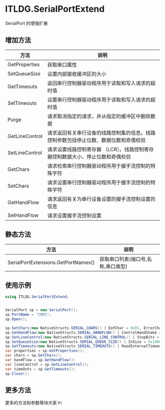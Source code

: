 ﻿# ITLDG.SerialPortExtend

SerialPort 的增强扩展

## 增加方法

| 方法           | 说明                                                                                 |
| -------------- | ------------------------------------------------------------------------------------ |
| GetProperties  | 获取串口属性                                                                         |
| SetQueueSize   | 设置内部接收缓冲区的大小                                                             |
| GetTimeouts    | 返回串行控制器驱动程序用于读取和写入请求的超时值                                     |
| SetTimeouts    | 设置串行控制器驱动程序用于读取和写入请求的超时值                                     |
| Purge          | 请求取消指定的请求，并从指定的缓冲区中删除数据                                       |
| GetLineControl | 请求返回有关串行设备的线路控制集的信息。线路控制参数包括停止位数、数据位数和奇偶校验 |
| SetLineControl | 请求设置线路控制寄存器 （LCR）。线路控制寄存器控制数据大小、停止位数和奇偶校验       |
| GetChars       | 请求检索串行控制器驱动程序用于握手流控制的特殊字符                                   |
| SetChars       | 请求设置串行控制器驱动程序用于握手流控制的特殊字符                                   |
| GetHandFlow    | 请求返回有关为串行设备设置的握手流控制设置的信息                                     |
| SetHandFlow    | 请求设置握手流控制设置                                                               |

## 静态方法

| 方法                                | 说明                               |
| ----------------------------------- | ---------------------------------- |
| SerialPortExtensions.GetPortNames() | 获取串口列表(端口号,名称,串口类型) |

## 使用示例

```csharp
using ITLDG.SerialPortExtend;


SerialPort sp = new SerialPort();
sp.PortName = "COM1";
sp.Open();

sp.SetChars(new NativeStructs.SERIAL_CHARS() { EofChar = 0x01, ErrorChar = 0x02, BreakChar = 0x03, EventChar = 0x04, XonChar = 0x05, XoffChar = 0x06, });
sp.SetHandFlow(new NativeStructs.SERIAL_HANDFLOW() { ControlHandShake = 0x01, FlowReplace = 0x40, XonLimit = 0x00, XoffLimit = 0x300 });
sp.SetLineControl(new NativeStructs.SERIAL_LINE_CONTROL() { StopBits = 0x01, Parity = 0x01, WordLength = 0x08 });
sp.SetQueueSize(new NativeStructs.SERIAL_QUEUE_SIZE() { InSize = 0x1000, OutSize = 0x1000 });
sp.SetTimeouts(new NativeStructs.SERIAL_TIMEOUTS() { ReadIntervalTimeout = 0x100, ReadTotalTimeoutConstant = 0x100, ReadTotalTimeoutMultiplier = 0x100, WriteTotalTimeoutConstant = 0x100, WriteTotalTimeoutMultiplier = 0x100 });
var properties = sp.GetProperties();
var chars = sp.GetChars();
var handFlow = sp.GetHandFlow();
var lineControl = sp.GetLineControl();
var timeOuts = sp.GetTimeouts();
sp.Close();
```

## 更多方法

更多的方法和参数等待大家 `Pr`
